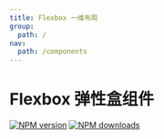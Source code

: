 ```yaml
---
title: Flexbox 一维布局
group:
  path: /
nav:
  path: /components
---
```


# Flexbox 弹性盒组件

[![NPM version][version-image]][version-url] [![NPM downloads][download-image]][download-url]

<!-- npm url -->

[version-image]: http://img.shields.io/npm/v/@arvinxu/layout-kit.svg?color=deepgreen&label=latest
[version-url]: http://npmjs.org/package/@arvinxu/layout-kit
[download-image]: https://img.shields.io/npm/dm/@arvinxu/layout-kit.svg
[download-url]: https://npmjs.org/package/@arvinxu/layout-kit

<API src='./index.tsx' hideTitle></API>
